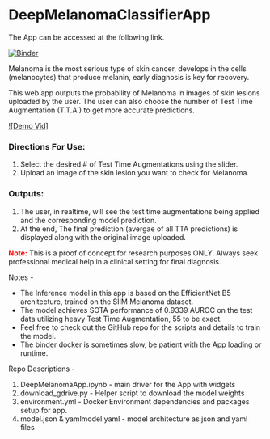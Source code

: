 # DeepMelanomaClassifierApp

The App can be accessed at the following link.

[![Binder](https://mybinder.org/badge_logo.svg)](https://mybinder.org/v2/gh/rooster06/DeepMelanomaClassifierApp/master?urlpath=%2Fvoila%2Frender%2FDeepMelanomaApp.ipynb)

Melanoma is the most serious type of skin cancer, develops in the cells (melanocytes) that produce melanin, early diagnosis is key for recovery.

This web app outputs the probability of Melanoma in images of skin lesions uploaded by the user. The user can also choose the number of Test Time Augmentation (T.T.A.) to get more accurate predictions.

[![Demo Vid]](https://youtu.be/S7FkDImECK0)

<h3>Directions For Use:</h3>

1. Select the desired # of Test Time Augmentations using the slider.
2. Upload an image of the skin lesion you want to check for Melanoma.

<h3>Outputs:</h3>

1. The user, in realtime, will see the test time augmentations being applied and the corresponding model prediction.
2. At the end, The final prediction (avergae of all TTA predictions) is displayed along with the original image uploaded.

<font color='red'>**Note:**</font> This is a proof of concept for research purposes ONLY. Always seek professional medical help in a clinical setting for final diagnosis.



Notes -
- The Inference model in this app is based on the EfficientNet B5 architecture, trained on the SIIM Melanoma dataset.
- The model achieves SOTA performance of 0.9339 AUROC on the test data utilizing heavy Test Time Augmentation, 55 to be exact.
- Feel free to check out the GitHub repo for the scripts and details to train the model.
- The binder docker is sometimes slow, be patient with the App loading or runtime.


Repo Descriptions - 
1. DeepMelanomaApp.ipynb - main driver for the App with widgets 
2. download_gdrive.py - Helper script to download the model weights
3. environment.yml - Docker Environment dependencies and packages setup for app.
4. model.json & yamlmodel.yaml - model architecture as json and yaml files

